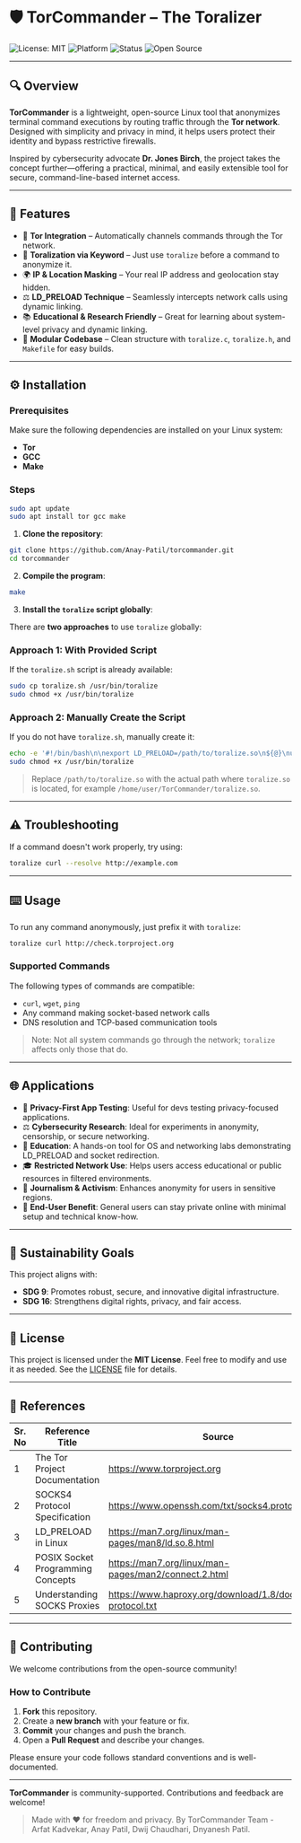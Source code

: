 # 🛡️ TorCommander – The Toralizer

![License: MIT](https://img.shields.io/badge/License-MIT-blue.svg)
![Platform](https://img.shields.io/badge/Platform-Linux-informational)
![Status](https://img.shields.io/badge/Status-Active-brightgreen)
![Open Source](https://img.shields.io/badge/Open--Source-Yes-green)

---

## 🔍 Overview

**TorCommander** is a lightweight, open-source Linux tool that anonymizes terminal command executions by routing traffic through the **Tor network**. Designed with simplicity and privacy in mind, it helps users protect their identity and bypass restrictive firewalls.

Inspired by cybersecurity advocate **Dr. Jones Birch**, the project takes the concept further—offering a practical, minimal, and easily extensible tool for secure, command-line-based internet access.

---

## 🚀 Features

- 🔐 **Tor Integration** – Automatically channels commands through the Tor network.
- 🧠 **Toralization via Keyword** – Just use `toralize` before a command to anonymize it.
- 🌍 **IP & Location Masking** – Your real IP address and geolocation stay hidden.
- ⚖️ **LD_PRELOAD Technique** – Seamlessly intercepts network calls using dynamic linking.
- 📚 **Educational & Research Friendly** – Great for learning about system-level privacy and dynamic linking.
- 📁 **Modular Codebase** – Clean structure with `toralize.c`, `toralize.h`, and `Makefile` for easy builds.

---

## ⚙️ Installation

### Prerequisites

Make sure the following dependencies are installed on your Linux system:

- **Tor**
- **GCC**
- **Make**

### Steps

```bash
sudo apt update
sudo apt install tor gcc make
```

1. **Clone the repository**:
```bash
git clone https://github.com/Anay-Patil/torcommander.git
cd torcommander
```

2. **Compile the program**:
```bash
make
```

3. **Install the `toralize` script globally**:

There are **two approaches** to use `toralize` globally:

### Approach 1: With Provided Script
If the `toralize.sh` script is already available:
```bash
sudo cp toralize.sh /usr/bin/toralize
sudo chmod +x /usr/bin/toralize
```

### Approach 2: Manually Create the Script
If you do not have `toralize.sh`, manually create it:
```bash
echo -e '#!/bin/bash\n\nexport LD_PRELOAD=/path/to/toralize.so\n${@}\nunset LD_PRELOAD' | sudo tee /usr/bin/toralize > /dev/null
sudo chmod +x /usr/bin/toralize
```
> Replace `/path/to/toralize.so` with the actual path where `toralize.so` is located, for example `/home/user/TorCommander/toralize.so`.

---

## ⚠️ Troubleshooting
If a command doesn't work properly, try using:
```bash
toralize curl --resolve http://example.com
```

---

## ⌨️ Usage

To run any command anonymously, just prefix it with `toralize`:
```bash
toralize curl http://check.torproject.org
```

### Supported Commands
The following types of commands are compatible:
- `curl`, `wget`, `ping`
- Any command making socket-based network calls
- DNS resolution and TCP-based communication tools

> Note: Not all system commands go through the network; `toralize` affects only those that do.

---

## 🌐 Applications

- 🔐 **Privacy-First App Testing**: Useful for devs testing privacy-focused applications.
- ⚖️ **Cybersecurity Research**: Ideal for experiments in anonymity, censorship, or secure networking.
- 🏫 **Education**: A hands-on tool for OS and networking labs demonstrating LD_PRELOAD and socket redirection.
- 🎓 **Restricted Network Use**: Helps users access educational or public resources in filtered environments.
- 📰 **Journalism & Activism**: Enhances anonymity for users in sensitive regions.
- 🌟 **End-User Benefit**: General users can stay private online with minimal setup and technical know-how.

---

## 🌿 Sustainability Goals

This project aligns with:
- **SDG 9**: Promotes robust, secure, and innovative digital infrastructure.
- **SDG 16**: Strengthens digital rights, privacy, and fair access.

---

## 📄 License

This project is licensed under the **MIT License**. Feel free to modify and use it as needed. See the [LICENSE](LICENSE) file for details.

---

## 📖 References

| Sr. No | Reference Title                          | Source                                                      |
|--------|------------------------------------------|-------------------------------------------------------------|
| 1      | The Tor Project Documentation            | https://www.torproject.org                                  |
| 2      | SOCKS4 Protocol Specification            | https://www.openssh.com/txt/socks4.protocol                 |
| 3      | LD_PRELOAD in Linux                      | https://man7.org/linux/man-pages/man8/ld.so.8.html          |
| 4      | POSIX Socket Programming Concepts        | https://man7.org/linux/man-pages/man2/connect.2.html        |
| 5      | Understanding SOCKS Proxies              | https://www.haproxy.org/download/1.8/doc/proxy-protocol.txt |

---

## 🚀 Contributing

We welcome contributions from the open-source community!

### How to Contribute

1. **Fork** this repository.
2. Create a **new branch** with your feature or fix.
3. **Commit** your changes and push the branch.
4. Open a **Pull Request** and describe your changes.

Please ensure your code follows standard conventions and is well-documented.

---

**TorCommander** is community-supported. Contributions and feedback are welcome!

> Made with ❤️ for freedom and privacy. By TorCommander Team - Arfat Kadvekar, Anay Patil, Dwij Chaudhari, Dnyanesh Patil.
